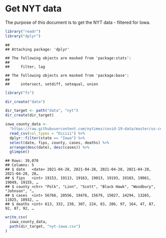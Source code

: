 Get NYT data
================

The purpose of this document is to get the NYT data - filtered for Iowa.

``` r
library("readr")
library("dplyr")
```

    ## 
    ## Attaching package: 'dplyr'

    ## The following objects are masked from 'package:stats':
    ## 
    ##     filter, lag

    ## The following objects are masked from 'package:base':
    ## 
    ##     intersect, setdiff, setequal, union

``` r
library("fs")
```

``` r
dir_create("data")

dir_target <- path("data", "nyt")
dir_create(dir_target)
```

``` r
iowa_county_data <- 
  "https://raw.githubusercontent.com/nytimes/covid-19-data/master/us-counties.csv" %>%
  read_csv(col_types = "Dcciii") %>%
  dplyr::filter(state == "Iowa") %>%
  select(date, fips, county, cases, deaths) %>%
  arrange(desc(date), desc(cases)) %>%
  glimpse()
```

    ## Rows: 39,070
    ## Columns: 5
    ## $ date   <date> 2021-04-28, 2021-04-28, 2021-04-28, 2021-04-28, 2021-04-28, 20…
    ## $ fips   <int> 19153, 19113, 19163, 19013, 19193, 19103, 19061, 19049, 19155, …
    ## $ county <chr> "Polk", "Linn", "Scott", "Black Hawk", "Woodbury", "Johnson", "…
    ## $ cases  <int> 56766, 20556, 19476, 15679, 15027, 14294, 13265, 11025, 10932, …
    ## $ deaths <int> 613, 332, 238, 307, 224, 83, 206, 97, 164, 47, 87, 92, 87, 92, …

``` r
write_csv(
  iowa_county_data,
  path(dir_target, "nyt-iowa.csv")
)
```
